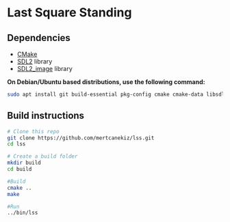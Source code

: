 # Last Square Standing

## Dependencies
- [CMake][]
- [SDL2][SDL] library
- [SDL2_image][] library

**On Debian/Ubuntu based distributions, use the following command:**
```sh
sudo apt install git build-essential pkg-config cmake cmake-data libsdl2-dev libsdl2-image-dev
```

## Build instructions
```sh
# Clone this repo
git clone https://github.com/mertcanekiz/lss.git
cd lss

# Create a build folder
mkdir build
cd build

#Build
cmake ..
make

#Run
../bin/lss
```

[CMake]: https://cmake.org
[SDL]: https://www.libsdl.org
[SDL2_image]: https://www.libsdl.org/projects/SDL_image